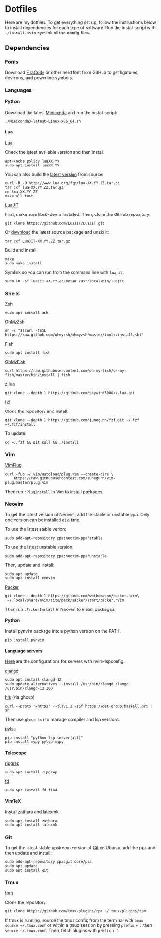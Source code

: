 # Dotfiles
Here are my dotfiles. To get everything set up, follow the instructions below to install dependencies for each type of
software. Run the install script with `./install.sh` to symlink all the config files.

## Dependencies

### Fonts
Download [FiraCode](https://github.com/ryanoasis/nerd-fonts/tree/master/patched-fonts/FiraCode) or other nerd font from GitHub to get ligatures, devicons, and powerline symbols.

### Languages
#### Python
Download the latest [Miniconda](https://docs.conda.io/en/latest/miniconda.html) and run the install script:
```
./Miniconda3-latest-Linux-x86_64.sh
```

#### Lua
[Lua](lua.org)

Check the latest available version and then install:
```
apt-cache policy luaXX.YY
sudo apt install luaXX.YY
```
You can also build the [latest version](https://www.lua.org/download.html) from source:
```
curl -R -O http://www.lua.org/ftp/lua-XX.YY.ZZ.tar.gz
tar zxf lua-XX.YY.ZZ.tar.gz
cd lua-XX.YY.ZZ
make all test
```

[LuaJIT](https://luajit.org)

First, make sure libc6-dev is installed.
Then, clone the GitHub repository:
```
git clone https://github.com/LuaJIT/LuaJIT.git
```

Or [download](https://luajit.org/download.html) the latest source package and unzip it:
```
tar zxf LuaJIT-XX.YY.ZZ.tar.gz
```

Build and install:
```
make
sudo make install
```

Symlink so you can run from the command line with `luajit`:
```
sudo ln -sf luajit-XX.YY.ZZ-betaW /usr/local/bin/luajit
```

### Shells
[Zsh](https://www.zsh.org/)
```
sudo apt install zsh
```

[OhMyZsh](https://ohmyz.sh/#install)
```
sh -c "$(curl -fsSL https://raw.github.com/ohmyzsh/ohmyzsh/master/tools/install.sh)"
```

[Fish](https://fishshell.com/)
```
sudo apt install fish
```

[OhMyFish](https://github.com/oh-my-fish/oh-my-fish)
```
curl https://raw.githubusercontent.com/oh-my-fish/oh-my-fish/master/bin/install | fish
```

[z.lua](https://github.com/skywind3000/z.lua)
```
git clone --depth 1 https://github.com/skywind3000/z.lua.git
```

[fzf](https://github.com/junegunn/fzf)

Clone the repository and install:
```
git clone --depth 1 https://github.com/junegunn/fzf.git ~/.fzf
~/.fzf/install
```
To update:
```
cd ~/.fzf && git pull && ./install
```

### Vim
[VimPlug](https://github.com/junegunn/vim-plug)
```
curl -fLo ~/.vim/autoload/plug.vim --create-dirs \
    https://raw.githubusercontent.com/junegunn/vim-plug/master/plug.vim
```
Then run `:PlugInstall` in Vim to install packages.

### Neovim
To get the latest version of Neovim, add the stable or unstable ppa. Only one version can be installed at a time.

To use the latest stable verion:
```
sudo add-apt-repository ppa:neovim-ppa/stable
```

To use the latest unstable version:
```
sudo add-apt-repository ppa:neovim-ppa/unstable
```

Then, update and install:
```
sudo apt update
sudo apt install neovim
```

[Packer](https://github.com/wbthomason/packer.nvim)
```
git clone --depth 1 https://github.com/wbthomason/packer.nvim\
 ~/.local/share/nvim/site/pack/packer/start/packer.nvim
```
Then run `:PackerInstall` in Neovim to install packages.

#### Python
Install pynvim package into a python version on the PATH.
```
pip install pynvim
```

#### Language servers
[Here](https://github.com/neovim/nvim-lspconfig/blob/master/doc/server_configurations.md) are the configurations for servers with nvim-lspconfig.

[clangd](https://clangd.llvm.org/installation.html)
```
sudo apt install clangd-12
sudo update-alternatives --install /usr/bin/clangd clangd /usr/bin/clangd-12 100
```

[hls](https://www.haskell.org/ghcup/install/) (via ghcup)
```
curl --proto '=https' --tlsv1.2 -sSf https://get-ghcup.haskell.org | sh
```
Then use `ghcup tui` to manage compiler and lsp versions.

[pylsp](https://github.com/python-lsp/python-lsp-server)
```
pip install "python-lsp-server[all]"
pip install mypy pylsp-mypy
```

#### Telescope
[ripgrep](https://github.com/BurntSushi/ripgrep)
```
sudo apt install ripgrep
```

[fd](https://github.com/sharkdp/fd)
```
sudo apt install fd-find
```

#### VimTeX
Install zathura and latexmk:
```
sudo apt install zathura
sudo apt install latexmk
```

### Git
To get the latest stable upstream version of [Git](https://git-scm.com/download/linux) on Ubuntu, add the ppa and then update and install:
```
sudo add-apt-repository ppa:git-core/ppa
sudo apt update
sudo apt install git
```

### Tmux
[tpm](https://github.com/tmux-plugins/tpm)

Clone the repository:
```
git clone https://github.com/tmux-plugins/tpm ~/.tmux/plugins/tpm
```
If tmux is running, source the tmux config from the terminal with `tmux source ~/.tmux.conf` or within a tmux session by pressing `prefix` + <kbd>:</kbd> then `source ~/.tmux.conf`. Then, fetch plugins with `prefix` + <kbd>I</kbd>.
